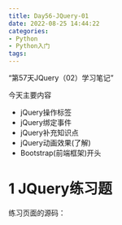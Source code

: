 ```yaml
---
title: Day56-JQuery-01
date: 2022-08-25 14:44:22
categories:
- Python
- Python入门
tags:
---
```


“第57天JQuery（02）学习笔记”

今天主要内容

* jQuery操作标签
* jQuery绑定事件
* jQuery补充知识点
* jQuery动画效果(了解)
* Bootstrap(前端框架)开头



# 1 JQuery练习题

练习页面的源码：



